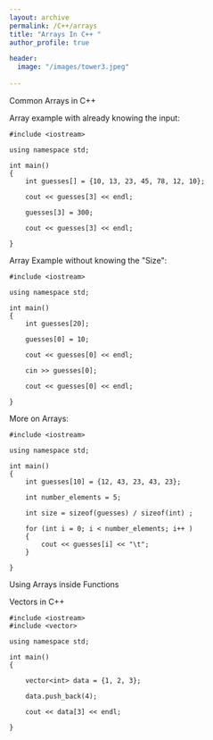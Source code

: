 ```yaml
---
layout: archive
permalink: /C++/arrays
title: "Arrays In C++ "
author_profile: true

header:
  image: "/images/tower3.jpeg"
  
---
```



Common Arrays in C++

Array example with already knowing the input:


    #include <iostream>

    using namespace std;

    int main()
    {
        int guesses[] = {10, 13, 23, 45, 78, 12, 10};

        cout << guesses[3] << endl;

        guesses[3] = 300;

        cout << guesses[3] << endl;

    }

Array Example without knowing the "Size":


    #include <iostream>

    using namespace std;

    int main()
    {
        int guesses[20];

        guesses[0] = 10;

        cout << guesses[0] << endl;

        cin >> guesses[0];

        cout << guesses[0] << endl;

    }


More on Arrays:


    #include <iostream>

    using namespace std;

    int main()
    {
        int guesses[10] = {12, 43, 23, 43, 23};

        int number_elements = 5;

        int size = sizeof(guesses) / sizeof(int) ;

        for (int i = 0; i < number_elements; i++ )
        {
            cout << guesses[i] << "\t";
        }

    }


Using Arrays inside Functions










Vectors in C++



    #include <iostream>
    #include <vector>

    using namespace std;

    int main()
    {

        vector<int> data = {1, 2, 3};

        data.push_back(4);

        cout << data[3] << endl;

    }

